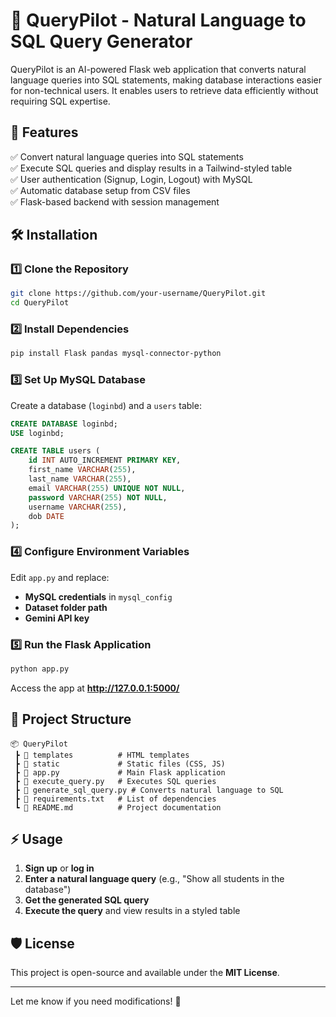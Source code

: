 

# 🚀 QueryPilot - Natural Language to SQL Query Generator  

QueryPilot is an AI-powered Flask web application that converts natural language queries into SQL statements, making database interactions easier for non-technical users. It enables users to retrieve data efficiently without requiring SQL expertise.  

## 📌 Features  
✅ Convert natural language queries into SQL statements  
✅ Execute SQL queries and display results in a Tailwind-styled table  
✅ User authentication (Signup, Login, Logout) with MySQL  
✅ Automatic database setup from CSV files  
✅ Flask-based backend with session management  

## 🛠️ Installation  

### 1️⃣ Clone the Repository  
```sh
git clone https://github.com/your-username/QueryPilot.git
cd QueryPilot
```

### 2️⃣ Install Dependencies  
```sh
pip install Flask pandas mysql-connector-python
```

### 3️⃣ Set Up MySQL Database  
Create a database (`loginbd`) and a `users` table:  
```sql
CREATE DATABASE loginbd;
USE loginbd;

CREATE TABLE users (
    id INT AUTO_INCREMENT PRIMARY KEY,
    first_name VARCHAR(255),
    last_name VARCHAR(255),
    email VARCHAR(255) UNIQUE NOT NULL,
    password VARCHAR(255) NOT NULL,
    username VARCHAR(255),
    dob DATE
);
```

### 4️⃣ Configure Environment Variables  
Edit `app.py` and replace:  
- **MySQL credentials** in `mysql_config`  
- **Dataset folder path**  
- **Gemini API key**  

### 5️⃣ Run the Flask Application  
```sh
python app.py
```
Access the app at **http://127.0.0.1:5000/**  

## 📂 Project Structure  
```
📦 QueryPilot  
 ┣ 📂 templates          # HTML templates  
 ┣ 📂 static             # Static files (CSS, JS)  
 ┣ 📜 app.py             # Main Flask application  
 ┣ 📜 execute_query.py   # Executes SQL queries  
 ┣ 📜 generate_sql_query.py # Converts natural language to SQL  
 ┣ 📜 requirements.txt   # List of dependencies  
 ┗ 📜 README.md          # Project documentation  
```

## ⚡ Usage  
1. **Sign up** or **log in**  
2. **Enter a natural language query** (e.g., "Show all students in the database")  
3. **Get the generated SQL query**  
4. **Execute the query** and view results in a styled table  

## 🛡️ License  
This project is open-source and available under the **MIT License**.  

---

Let me know if you need modifications! 🚀
